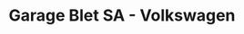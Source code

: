 ---
title: "Garage Blet SA - Volkswagen"
url: /le-grand-quevilly/garage-blet-sa-volkswagen/
shop: voiture
---